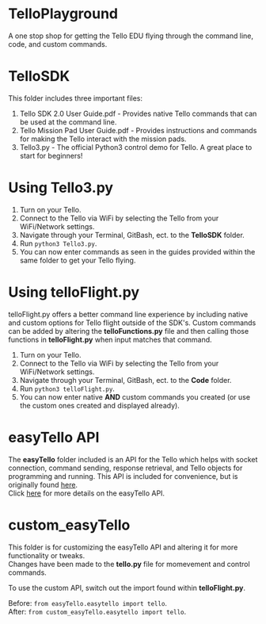 # TelloPlayground
A one stop shop for getting the Tello EDU flying through the command line, code, and custom commands. 

# TelloSDK 
This folder includes three important files: 
1. Tello SDK 2.0 User Guide.pdf - Provides native Tello commands that can be used at the command line. 
2. Tello Mission Pad User Guide.pdf - Provides instructions and commands for making the Tello interact with the mission pads. 
3. Tello3.py - The official Python3 control demo for Tello. A great place to start for beginners!

# Using Tello3.py
1. Turn on your Tello. 
2. Connect to the Tello via WiFi by selecting the Tello from your WiFi/Network settings. 
3. Navigate through your Terminal, GitBash, ect. to the **TelloSDK** folder.
4. Run `python3 Tello3.py`. 
5. You can now enter commands as seen in the guides provided within the same folder to get your Tello flying. 

# Using telloFlight.py 
telloFlight.py offers a better command line experience by including native and custom options for Tello flight outside of the SDK's. 
Custom commands can be added by altering the **telloFunctions.py** file and then calling those functions in **telloFlight.py** when input matches that command. 
1. Turn on your Tello. 
2. Connect to the Tello via WiFi by selecting the Tello from your WiFi/Network settings. 
3. Navigate through your Terminal, GitBash, ect. to the **Code** folder.
4. Run `python3 telloFlight.py`. 
5. You can now enter native **AND** custom commands you created (or use the custom ones created and displayed already).

# easyTello API
The **easyTello** folder included is an API for the Tello which helps with socket connection, command sending, response retrieval, and Tello objects for 
programming and running. 
This API is included for convenience, but is originally found [here](https://github.com/Virodroid/easyTello).   
Click [here](https://github.com/Virodroid/easyTello) for more details on the easyTello API.

# custom_easyTello
This folder is for customizing the easyTello API and altering it for more functionality or tweaks.    
Changes have been made to the **tello.py** file for momevement and control commands.  
  
To use the custom API, switch out the import found within **telloFlight.py**.  

Before: `from easyTello.easytello import tello`.  
After: `from custom_easyTello.easytello import tello`.  
